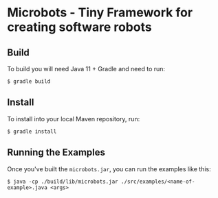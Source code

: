 # Microbots - Tiny Framework for creating software robots

## Build
To build you will need Java 11 + Gradle and need to run:

```
$ gradle build
```

## Install
To install into your local Maven repository, run:

```
$ gradle install
```

## Running the Examples
Once you've built the `microbots.jar`, you can run the examples like this:

```
$ java -cp ./build/lib/microbots.jar ./src/examples/<name-of-example>.java <args>
```